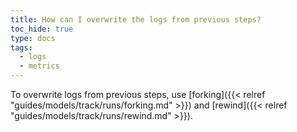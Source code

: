 ```yaml
---
title: How can I overwrite the logs from previous steps?
toc_hide: true
type: docs
tags:
  - logs
  - metrics
---
```


To overwrite logs from previous steps, use [forking]({{< relref "guides/models/track/runs/forking.md" >}}) and [rewind]({{< relref "guides/models/track/runs/rewind.md" >}}).